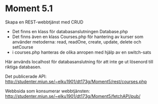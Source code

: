 # Moment 5.1

Skapa en REST-webbtjänst med CRUD

- Det finns en klass för databasanslutningen Database.php
- Det finns även en klass Courses.php för hantering av kurser som använder metoderna: read, readOne, create, update, delete och setCourse
- i courses.php hanteras de olika anropen med hjälp av en switch-sats


Här används localhost för databasanslutning för att inte ge ut lösenord till riktiga databasen.


Det publicerade API: 
http://studenter.miun.se/~elku1901/dt173g/Moment5/rest/courses.php

Webbsida som konsumerar webbtjänsten: 
http://studenter.miun.se/~elku1901/dt173g/Moment5/fetchAPI/pub/